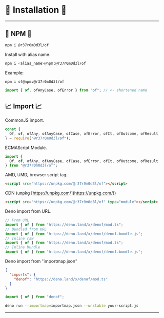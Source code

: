 # 🚀 Installation 🚀

---

## 💾 NPM 💾

```bash
npm i @r37r0m0d3l/of
```

Install with alias name.

```bash
npm i <alias_name>@npm:@r37r0m0d3l/of
```

Example:

```bash
npm i of@npm:@r37r0m0d3l/of
```

```javascript
import { of, ofAnyCase, ofError } from "of"; // <- shortened name
```

## 📈 Import 📈

CommonJS import.

```javascript
const {
  Of, of, ofAny, ofAnyCase, ofCase, ofError, ofIt, ofOutcome, ofResult, ofSync
} = require("@r37r0m0d3l/of");
`````

ECMAScript Module.

```javascript
import {
  Of, of, ofAny, ofAnyCase, ofCase, ofError, ofIt, ofOutcome, ofResult, ofSync
} from "@r37r0m0d3l/of";
```

AMD, UMD, browser script tag.

```html
<script src="https://unpkg.com/@r37r0m0d3l/of"></script>
```

CDN (unpkg [https://unpkg.com/](https://unpkg.com/))

```html
<script src="https://unpkg.com/@r37r0m0d3l/of" type="module"></script>
```

Deno import from URL.

```typescript
// From URL
import { of } from "https://deno.land/x/denof/mod.ts";
// Bundled from URL
import { of } from "https://deno.land/x/denof/denof.bundle.js";
// Inline raw
import { of } from "https://deno.land/x/denof/mod.ts";
// Inline bundle
import { of } from "https://deno.land/x/denof/denof.bundle.js";
```

Deno import from "importmap.json"

```json
{
  "imports": {
    "denof": "https://deno.land/x/denof/mod.ts"
  }
}
```

```typescript
import { of } from "denof";
```

```bash
deno run --importmap=importmap.json --unstable your-script.js
```

---

